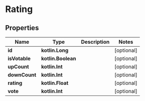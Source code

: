 
# Rating

## Properties
Name | Type | Description | Notes
------------ | ------------- | ------------- | -------------
**id** | **kotlin.Long** |  |  [optional]
**isVotable** | **kotlin.Boolean** |  |  [optional]
**upCount** | **kotlin.Int** |  |  [optional]
**downCount** | **kotlin.Int** |  |  [optional]
**rating** | **kotlin.Float** |  |  [optional]
**vote** | **kotlin.Int** |  |  [optional]



